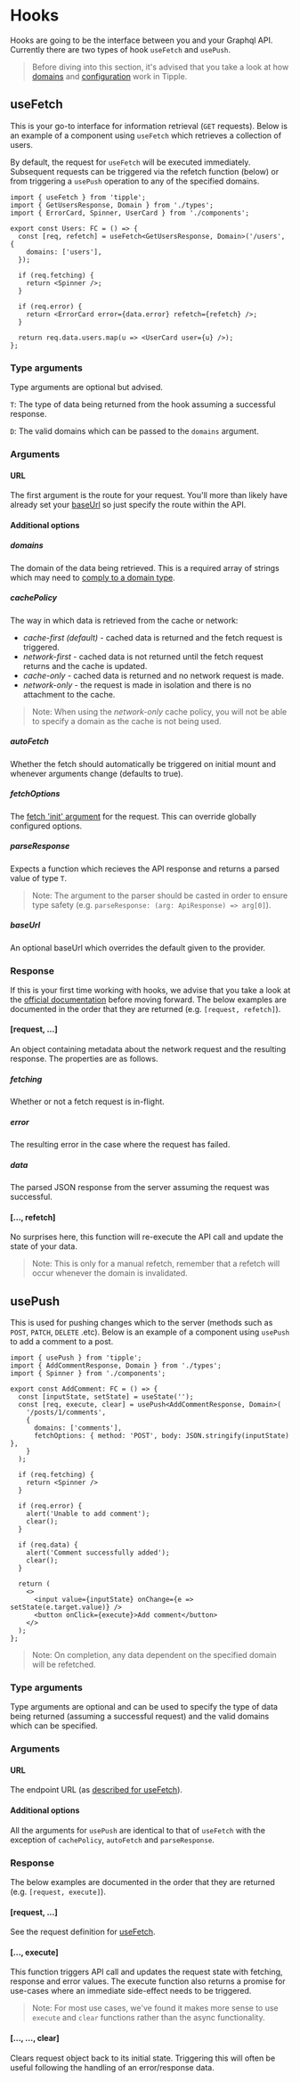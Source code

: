 # Hooks

Hooks are going to be the interface between you and your Graphql API. Currently there are two types of hook `useFetch` and `usePush`.

> Before diving into this section, it's advised that you take a look at how [domains](./Domains.md) and [configuration](./Configuration.md) work in Tipple.

## useFetch

This is your go-to interface for information retrieval (`GET` requests). Below is an example of a component using `useFetch` which retrieves a collection of users.

By default, the request for `useFetch` will be executed immediately. Subsequent requests can be triggered via the refetch function (below) or from triggering a `usePush` operation to any of the specified domains.

```tsx
import { useFetch } from 'tipple';
import { GetUsersResponse, Domain } from './types';
import { ErrorCard, Spinner, UserCard } from './components';

export const Users: FC = () => {
  const [req, refetch] = useFetch<GetUsersResponse, Domain>('/users', {
    domains: ['users'],
  });

  if (req.fetching) {
    return <Spinner />;
  }

  if (req.error) {
    return <ErrorCard error={data.error} refetch={refetch} />;
  }

  return req.data.users.map(u => <UserCard user={u} />);
};
```

### Type arguments

Type arguments are optional but advised.

`T`: The type of data being returned from the hook assuming a successful response.

`D`: The valid domains which can be passed to the `domains` argument.

### Arguments

#### URL

The first argument is the route for your request. You'll more than likely have already set your [baseUrl](./Configuration.md#baseurl) so just specify the route within the API.

#### Additional options

##### domains

The domain of the data being retrieved. This is a required array of strings which may need to [comply to a domain type](#type-arguments).

##### cachePolicy

The way in which data is retrieved from the cache or network:

- _cache-first (default)_ - cached data is returned and the fetch request is triggered.
- _network-first_ - cached data is not returned until the fetch request returns and the cache is updated.
- _cache-only_ - cached data is returned and no network request is made.
- _network-only_ - the request is made in isolation and there is no attachment to the cache.

> Note: When using the _network-only_ cache policy, you will not be able to specify a domain as the cache is not being used.

##### autoFetch

Whether the fetch should automatically be triggered on initial mount and whenever arguments change (defaults to true).

##### fetchOptions

The [fetch 'init' argument](https://developer.mozilla.org/en-US/docs/Web/API/WindowOrWorkerGlobalScope/fetch) for the request. This can override globally configured options.

##### parseResponse

Expects a function which recieves the API response and returns a parsed value of type `T`.

> Note: The argument to the parser should be casted in order to ensure type safety (e.g. `parseResponse: (arg: ApiResponse) => arg[0]`).

##### baseUrl

An optional baseUrl which overrides the default given to the provider.

### Response

If this is your first time working with hooks, we advise that you take a look at the [official documentation](https://reactjs.org/docs/hooks-state.html) before moving forward. The below examples are documented in the order that they are returned (e.g. `[request, refetch]`).

#### [request, ...]

An object containing metadata about the network request and the resulting response. The properties are as follows.

##### fetching

Whether or not a fetch request is in-flight.

##### error

The resulting error in the case where the request has failed.

##### data

The parsed JSON response from the server assuming the request was successful.

#### [..., refetch]

No surprises here, this function will re-execute the API call and update the state of your data.

> Note: This is only for a manual refetch, remember that a refetch will occur whenever the domain is invalidated.

## usePush

This is used for pushing changes which to the server (methods such as `POST`, `PATCH`, `DELETE` .etc). Below is an example of a component using `usePush` to add a comment to a post.

```tsx
import { usePush } from 'tipple';
import { AddCommentResponse, Domain } from './types';
import { Spinner } from './components';

export const AddComment: FC = () => {
  const [inputState, setState] = useState('');
  const [req, execute, clear] = usePush<AddCommentResponse, Domain>(
    '/posts/1/comments',
    {
      domains: ['comments'],
      fetchOptions: { method: 'POST', body: JSON.stringify(inputState) },
    }
  );

  if (req.fetching) {
    return <Spinner />
  }

  if (req.error) {
    alert('Unable to add comment');
    clear();
  }

  if (req.data) {
    alert('Comment successfully added');
    clear();
  }

  return (
    <>
      <input value={inputState} onChange={e => setState(e.target.value)} />
      <button onClick={execute}>Add comment</button>
    </>
  );
};
```

> Note: On completion, any data dependent on the specified domain will be refetched.

### Type arguments

Type arguments are optional and can be used to specify the type of data being returned (assuming a successful request) and the valid domains which can be specified.

### Arguments

#### URL

The endpoint URL (as [described for useFetch](#Arguments)).

#### Additional options

All the arguments for `usePush` are identical to that of `useFetch` with the exception of `cachePolicy`, `autoFetch` and `parseResponse`.

### Response

The below examples are documented in the order that they are returned (e.g. `[request, execute]`).

#### [request, ...]

See the request definition for [useFetch](#Response).

#### [..., execute]

This function triggers API call and updates the request state with fetching, response and error values. The execute function also returns a promise for use-cases where an immediate side-effect needs to be triggered.

> Note: For most use cases, we've found it makes more sense to use `execute` and `clear` functions rather than the async functionality.

#### [..., ..., clear]

Clears request object back to its initial state. Triggering this will often be useful following the handling of an error/response data.
